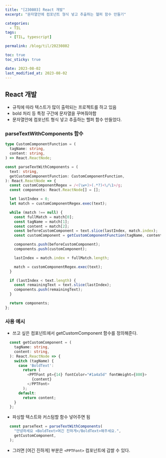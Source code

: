 ```yaml
---
title: "[230803] React 개발"
excerpt: "문자열안에 컴포넌트 형식 넣고 추출하는 헬퍼 함수 만들기"

categories:
  - TIL
tags:
  - [TIL, typescript]

permalink: /blog/til/20230802

toc: true
toc_sticky: true

date: 2023-08-02
last_modified_at: 2023-08-02
---
```


## React 개발

- 규칙에 따라 텍스트가 많이 출력되는 프로젝트를 하고 있음
- bold 처리 등 특정 구간에 문자열을 꾸며줘야함
- 문자열안에 컴포넌트 형식 넣고 추출하는 헬퍼 함수 만들었다.

### parseTextWithComponents 함수
```ts
type CustomComponentFunction = (
  tagName: string,
  content: string,
) => React.ReactNode;

const parseTextWithComponents = (
  text: string,
  getCustomComponentFunction: CustomComponentFunction,
): React.ReactNode => {
  const customComponentRegex = /<(\w+)>(.*?)<\/\1>/g;
  const components: React.ReactNode[] = [];

  let lastIndex = 0;
  let match = customComponentRegex.exec(text);

  while (match !== null) {
    const fullMatch = match[0];
    const tagName = match[1];
    const content = match[2];
    const beforeCustomComponent = text.slice(lastIndex, match.index);
    const customComponent = getCustomComponentFunction(tagName, content);

    components.push(beforeCustomComponent);
    components.push(customComponent);

    lastIndex = match.index + fullMatch.length;

    match = customComponentRegex.exec(text);
  }

  if (lastIndex < text.length) {
    const remainingText = text.slice(lastIndex);
    components.push(remainingText);
  }

  return components;
};
```
### 사용 예시
- 쓰고 싶은 컴포넌트에서 getCustomComponent 함수를 정의해준다.
```ts
  const getCustomComponent = (
    tagName: string,
    content: string,
  ): React.ReactNode => {
    switch (tagName) {
      case 'BoldText':
        return (
          <PPTFont pt={14} fontColor="#1a4a5d" fontWeight={800}>
            {content}
          </PPTFont>
        );
      default:
        return content;
    }
  };
```
- 파싱할 텍스트와 커스텀할 함수 넣어주면 됨
```ts
  const parseText = parseTextWithComponents(
    "안녕하세요 <BoldText>여긴 진하게</BoldText>해주세요.",
    getCustomComponent,
  );
```
- 그러면 [여긴 진하게] 부분은  `<PPTFont>` 컴포넌트에 감쌀 수 있다.